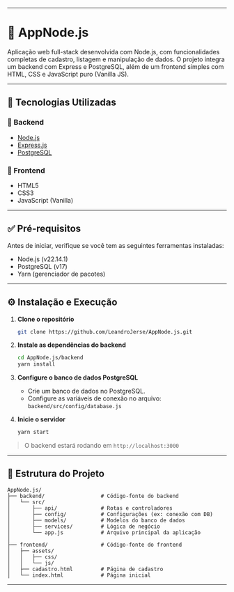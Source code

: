 
---

# 📱 AppNode.js

Aplicação web full-stack desenvolvida com Node.js, com funcionalidades completas de cadastro, listagem e manipulação de dados. O projeto integra um backend com Express e PostgreSQL, além de um frontend simples com HTML, CSS e JavaScript puro (Vanilla JS).

---

## 🚀 Tecnologias Utilizadas

### 🔧 Backend
- [Node.js](https://nodejs.org/)
- [Express.js](https://expressjs.com/)
- [PostgreSQL](https://www.postgresql.org/)

### 🎨 Frontend
- HTML5
- CSS3
- JavaScript (Vanilla)

---

## ✅ Pré-requisitos

Antes de iniciar, verifique se você tem as seguintes ferramentas instaladas:

- Node.js (v22.14.1)
- PostgreSQL (v17)
- Yarn (gerenciador de pacotes)

---

## ⚙️ Instalação e Execução

1. **Clone o repositório**
   ```bash
   git clone https://github.com/LeandroJerse/AppNode.js.git
   ```

2. **Instale as dependências do backend**
   ```bash
   cd AppNode.js/backend
   yarn install
   ```

3. **Configure o banco de dados PostgreSQL**
   - Crie um banco de dados no PostgreSQL.
   - Configure as variáveis de conexão no arquivo:  
     `backend/src/config/database.js`

4. **Inicie o servidor**
   ```bash
   yarn start
   ```

> O backend estará rodando em `http://localhost:3000`

---

## 📁 Estrutura do Projeto

```
AppNode.js/
├── backend/                  # Código-fonte do backend
│   └── src/
│       ├── api/              # Rotas e controladores
│       ├── config/           # Configurações (ex: conexão com DB)
│       ├── models/           # Modelos do banco de dados
│       ├── services/         # Lógica de negócio
│       └── app.js            # Arquivo principal da aplicação
│
├── frontend/                 # Código-fonte do frontend
│   ├── assets/
│   │   ├── css/
│   │   └── js/
│   ├── cadastro.html         # Página de cadastro
│   └── index.html            # Página inicial
```

---
